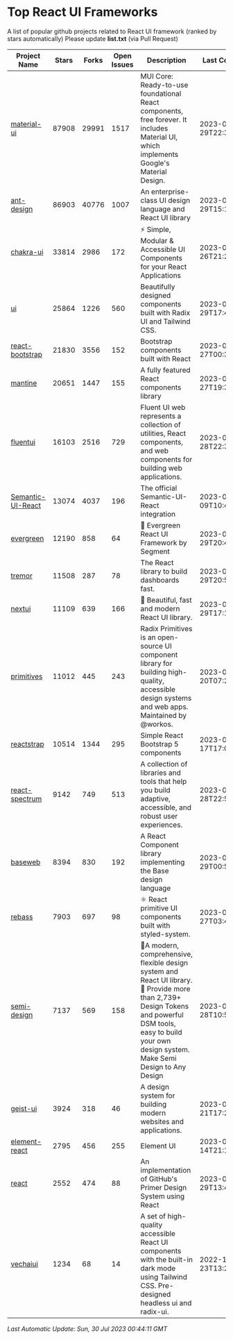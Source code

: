# Top React UI Frameworks

A list of popular github projects related to React UI framework (ranked by stars automatically)
Please update **list.txt** (via Pull Request)

| Project Name | Stars | Forks | Open Issues | Description | Last Commit |
| ------------ | ----- | ----- | ----------- | ----------- | ----------- |
| [material-ui](https://github.com/mui/material-ui) |87908|29991|1517|MUI Core: Ready-to-use foundational React components, free forever. It includes Material UI, which implements Google&#39;s Material Design.|2023-07-29T22:31:06Z|
| [ant-design](https://github.com/ant-design/ant-design) |86903|40776|1007|An enterprise-class UI design language and React UI library|2023-07-29T15:17:28Z|
| [chakra-ui](https://github.com/chakra-ui/chakra-ui) |33814|2986|172|⚡️ Simple, Modular &amp; Accessible UI Components for your React Applications|2023-07-26T21:26:53Z|
| [ui](https://github.com/shadcn-ui/ui) |25864|1226|560|Beautifully designed components built with Radix UI and Tailwind CSS.|2023-07-29T17:46:31Z|
| [react-bootstrap](https://github.com/react-bootstrap/react-bootstrap) |21830|3556|152|Bootstrap components built with React|2023-07-27T00:32:46Z|
| [mantine](https://github.com/mantinedev/mantine) |20651|1447|155|A fully featured React components library|2023-07-27T19:38:16Z|
| [fluentui](https://github.com/microsoft/fluentui) |16103|2516|729|Fluent UI web represents a collection of utilities, React components, and web components for building web applications.|2023-07-28T22:37:46Z|
| [Semantic-UI-React](https://github.com/Semantic-Org/Semantic-UI-React) |13074|4037|196|The official Semantic-UI-React integration|2023-07-09T10:44:13Z|
| [evergreen](https://github.com/segmentio/evergreen) |12190|858|64|🌲 Evergreen React UI Framework by Segment|2023-07-29T20:46:29Z|
| [tremor](https://github.com/tremorlabs/tremor) |11508|287|78|The React library to build dashboards fast.|2023-07-29T20:51:02Z|
| [nextui](https://github.com/nextui-org/nextui) |11109|639|166|🚀   Beautiful, fast and modern React UI library.|2023-07-29T17:12:32Z|
| [primitives](https://github.com/radix-ui/primitives) |11012|445|243|Radix Primitives is an open-source UI component library for building high-quality, accessible design systems and web apps. Maintained by @workos.|2023-07-20T07:22:47Z|
| [reactstrap](https://github.com/reactstrap/reactstrap) |10514|1344|295|Simple React Bootstrap 5 components|2023-07-17T17:09:55Z|
| [react-spectrum](https://github.com/adobe/react-spectrum) |9142|749|513|A collection of libraries and tools that help you build adaptive, accessible, and robust user experiences.|2023-07-28T22:51:27Z|
| [baseweb](https://github.com/uber/baseweb) |8394|830|192|A React Component library implementing the Base design language|2023-07-29T00:51:18Z|
| [rebass](https://github.com/rebassjs/rebass) |7903|697|98|:atom_symbol: React primitive UI components built with styled-system.|2023-07-27T03:42:53Z|
| [semi-design](https://github.com/DouyinFE/semi-design) |7137|569|158|🚀A modern, comprehensive, flexible design system and React UI library. 🎨 Provide more than 2,739+ Design Tokens and powerful DSM tools, easy to build your own design system. Make Semi Design to Any Design|2023-07-28T10:55:21Z|
| [geist-ui](https://github.com/geist-org/geist-ui) |3924|318|46|A design system for building modern websites and applications.|2023-04-21T17:25:25Z|
| [element-react](https://github.com/ElemeFE/element-react) |2795|456|255|Element UI|2023-01-14T21:13:08Z|
| [react](https://github.com/primer/react) |2552|474|88|An implementation of GitHub&#39;s Primer Design System using React|2023-07-29T13:42:13Z|
| [vechaiui](https://github.com/vechai/vechaiui) |1234|68|14|A set of high-quality accessible React UI components with the built-in dark mode using Tailwind CSS. Pre-designed headless ui and radix-ui.|2022-12-23T13:29:41Z|

*Last Automatic Update: Sun, 30 Jul 2023 00:44:11 GMT*